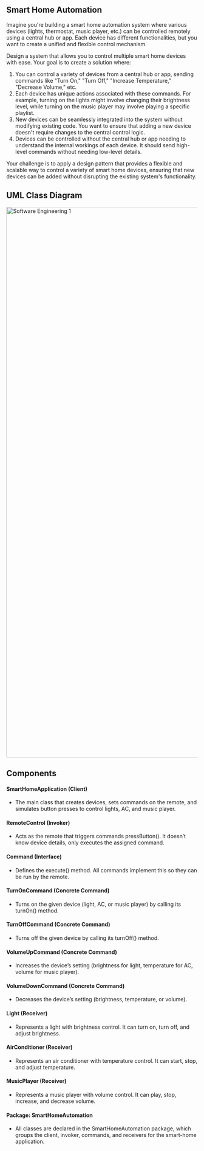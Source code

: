 ## Smart Home Automation 

Imagine you're building a smart home automation system where various devices (lights, thermostat, music player, etc.) can be controlled remotely using a central hub or app. Each device has different functionalities, but you want to create a unified and flexible control mechanism.

Design a system that allows you to control multiple smart home devices with ease. Your goal is to create a solution where:
  1. You can control a variety of devices from a central hub or app, sending commands like "Turn On," "Turn Off," "Increase Temperature," "Decrease Volume," etc.
  2. Each device has unique actions associated with these commands. For example, turning on the lights might involve changing their brightness level, while turning on the music player may involve playing a specific playlist.
  3. New devices can be seamlessly integrated into the system without modifying existing code. You want to ensure that adding a new device doesn't require changes to the central control logic.
  4. Devices can be controlled without the central hub or app needing to understand the internal workings of each device. It should send high-level commands without needing low-level details.

Your challenge is to apply a design pattern that provides a flexible and scalable way to control a variety of smart home devices, ensuring that new devices can be added without disrupting the existing system's functionality.

## UML Class Diagram

<img width="1874" height="1448" alt="Software Engineering 1" src="https://github.com/user-attachments/assets/d4800b1b-27cd-4a02-91f2-1715548c2d23" />

## Components

#### SmartHomeApplication (Client)
- The main class that creates devices, sets commands on the remote, and simulates button presses to control lights, AC, and music player.

#### RemoteControl (Invoker)
- Acts as the remote that triggers commands pressButton(). It doesn’t know device details, only executes the assigned command.

#### Command (Interface)
- Defines the execute() method. All commands implement this so they can be run by the remote.

#### TurnOnCommand (Concrete Command)
- Turns on the given device (light, AC, or music player) by calling its turnOn() method.

#### TurnOffCommand (Concrete Command)
- Turns off the given device by calling its turnOff() method.

#### VolumeUpCommand (Concrete Command)
- Increases the device’s setting (brightness for light, temperature for AC, volume for music player).

#### VolumeDownCommand (Concrete Command)
- Decreases the device’s setting (brightness, temperature, or volume).

#### Light (Receiver)
- Represents a light with brightness control. It can turn on, turn off, and adjust brightness.

#### AirConditioner (Receiver)
- Represents an air conditioner with temperature control. It can start, stop, and adjust temperature.

#### MusicPlayer (Receiver)
- Represents a music player with volume control. It can play, stop, increase, and decrease volume.

#### Package: SmartHomeAutomation
- All classes are declared in the SmartHomeAutomation package, which groups the client, invoker, commands, and receivers for the smart-home application.
